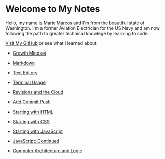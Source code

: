 
# Welcome to My Notes

Hello, my name is Marie Marcos and I'm from the beautiful state of Washington. I'm a former Aviation Electrician for the US Navy and am now following the path to greater technical knowlege by learning to code.

[Visit My GitHub](https://github.com/Mmarcos01?tab=repositories) or see what I learned about:

- [Growth Mindset](growthmindset.md)

- [Markdown](learnmarkdown.md)

- [Text Editors](texteditor.md)

- [Terminal Usage](terminalusage.md)

- [Revisions and the Cloud](revisions.md)

- [Add Commit Push](acp.md)

- [Starting with HTML](html.md)

- [Starting with CSS](css.md)

- [Starting with JavaScript](javascript.md)

- [JavaScript: Continued](morejs.md)

- [Computer Architecture and Logic](computers.md)